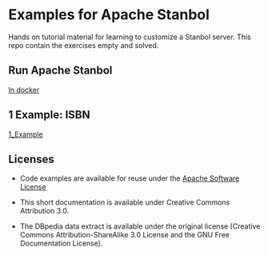 # Examples for Apache Stanbol

Hands on tutorial material for learning to customize a Stanbol
server. This repo contain the exercises empty and solved.

## Run Apache Stanbol
[In docker](Run_Apache_Stanbol/README.md)

## 1 Example: ISBN 
[1_Example](1_Example/README.md)


## Licenses

- Code examples are available for reuse under the
  [Apache Software License](http://www.apache.org/licenses/LICENSE-2.0)

- This short documentation is available under Creative Commons
  Attribution 3.0.

- The DBpedia data extract is available under the original license
  (Creative Commons Attribution-ShareAlike 3.0 License and the GNU Free
  Documentation License).
